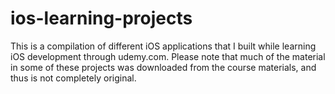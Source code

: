 # ios-learning-projects
This is a compilation of different iOS applications that I built while learning iOS development through udemy.com. Please note that much of the material in some of these projects was downloaded from the course materials, and thus is not completely original. 
